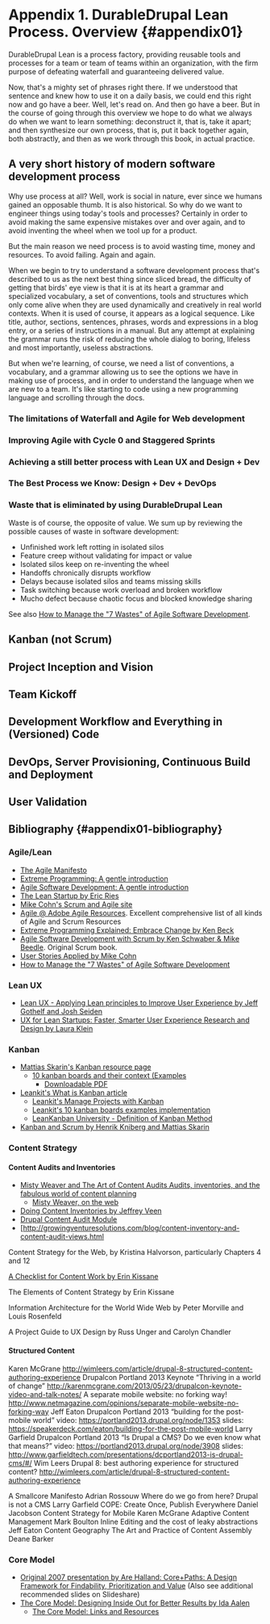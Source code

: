 # Appendix 1. DurableDrupal Lean Process. Overview {#appendix01}

DurableDrupal Lean is a process factory, providing reusable tools and processes for a team or team of teams within an organization, with the firm purpose of defeating waterfall and guaranteeing delivered value. 

Now, that's a mighty set of phrases right there. If we understood that sentence and knew how to use it on a daily basis, we could end this right now and go have a beer. Well, let's read on. And then go have a beer. But in the course of going through this overview we hope to do what we always do when we want to learn something: deconstruct it, that is, take it apart; and then synthesize our own process, that is, put it back together again, both abstractly, and then as we work through this book, in actual practice.

## A very short history of modern software development process

Why use process at all? Well, work is social in nature, ever since we humans gained an opposable thumb. It is also historical. So why do we want to engineer things using today's tools and processes? Certainly in order to avoid making the same expensive mistakes over and over again, and to avoid inventing the wheel when we tool up for a product.

But the main reason we need process is to avoid wasting time, money and resources. To avoid failing. Again and again.

When we begin to try to understand a software development process that's described to us as the next best thing since sliced bread, the difficulty of getting that birds' eye view is that it is at its heart a grammar and specialized vocabulary, a set of conventions, tools and structures which only come alive when they are used dynamically and creatively in real world contexts. When it is used of course, it appears as a logical sequence. Like title, author, sections, sentences, phrases, words and expressions in a blog entry, or a series of instructions in a manual. But any attempt at explaining the grammar runs the risk of reducing the whole dialog to boring, lifeless and most importantly, useless abstractions. 

But when we're learning, of course, we need a list of conventions, a vocabulary, and a grammar allowing us to see the options we have in making use of process, and in order to understand the language when we are new to a team. It's like starting to code using a new programming language and scrolling through the docs.

### The limitations of Waterfall and Agile for Web development

### Improving Agile with Cycle 0 and Staggered Sprints

### Achieving a still better process with Lean UX and Design + Dev

### The Best Process we Know: Design + Dev + DevOps

### Waste that is eliminated by using DurableDrupal Lean

Waste is of course, the opposite of value. We sum up by reviewing the possible causes of waste in software development:

* Unfinished work left rotting in isolated silos
* Feature creep without validating for impact or value
* Isolated silos keep on re-inventing the wheel
* Handoffs chronically disrupts workflow
* Delays because isolated silos and teams missing skills
* Task switching because work overload and broken workflow
* Mucho defect because chaotic focus and blocked knowledge sharing

See also [How to Manage the "7 Wastes" of Agile Software Development](https://www.scrumalliance.org/community/articles/2013/september/how-to-manage-the-7-wastes%E2%80%9D-of-agile-software-deve).

## Kanban (not Scrum)


## Project Inception and Vision


## Team Kickoff


## Development Workflow and Everything in (Versioned) Code


## DevOps, Server Provisioning, Continuous Build and Deployment


## User Validation


## Bibliography {#appendix01-bibliography}

### Agile/Lean

* [The Agile Manifesto](http://agilemanifesto.org)
* [Extreme Programming: A gentle introduction](http://www.extremeprogramming.org/)
* [Agile Software Development: A gentle introduction](http://www.agile-process.org/)
* [The Lean Startup by Eric Ries](http://theleanstartup.com/book)
* [Mike Cohn's Scrum and Agile site](http://www.mountaingoatsoftware.com/)
* [Agile @ Adobe Agile Resources](http://blogs.adobe.com/agile/2014/12/05/agile-resources/). Excellent comprehensive list of all kinds of Agile and Scrum Resources
* [Extreme Programming Explained: Embrace Change by Ken Beck](http://www.amazon.com/Extreme-Programming-Explained-Embrace-Change/dp/0321278658/ref=sr_1_1)
* [Agile Software Development with Scrum by Ken Schwaber & Mike Beedle](http://www.amazon.com/dp/0130676349). Original Scrum book.
* [User Stories Applied by Mike Cohn](http://www.amazon.com/User-Stories-Applied-Software-Development/dp/0321205685)
* [How to Manage the "7 Wastes" of Agile Software Development](https://www.scrumalliance.org/community/articles/2013/september/how-to-manage-the-7-wastes%E2%80%9D-of-agile-software-deve)

### Lean UX

* [Lean UX - Applying Lean principles to Improve User Experience by Jeff Gothelf and Josh Seiden](http://www.jeffgothelf.com/blog/lean-ux-book/#sthash.22gOyp12.dpbs)
* [UX for Lean Startups: Faster, Smarter User Experience Research and Design by Laura Klein](http://www.amazon.com/UX-Lean-Startups-Experience-Research/dp/1449334911)

### Kanban

* [Mattias Skarin's Kanban resource page](https://www.crisp.se/gratis-material-och-guider/kanban)
  * [10 kanban boards and their context (Examples](http://blog.crisp.se/2010/12/03/mattiasskarin/1291361993216)
    * [Downloadable PDF](http://blog.crisp.se/wp-content/uploads/2010/12/10-different-kanban-boards-and-their-context.pdf)
* [Leankit's What is Kanban article](http://leankit.com/kanban/what-is-kanban/)
  * [Leankit's Manage Projects with Kanban](http://leankit.com/kanban/online-kanban-board/)
  * [Leankit's 10 kanban boards examples implementation](http://leankit.com/blog/2010/12/10-kanban-boards-leankit-kanban-style/)
  * [LeanKanban University - Definition of Kanban Method](http://www.leankanban.com/node/10)
* [Kanban and Scrum by Henrik Kniberg and Mattias Skarin](http://www.infoq.com/minibooks/kanban-scrum-minibook)

### Content Strategy

#### Content Audits and Inventories

* [Misty Weaver and The Art of Content Audits
Audits, inventories, and the fabulous world of content planning](https://www.lullabot.com/blog/podcasts/insert-content-here/22-misty-weaver-and-art-content-audits)
  * [Misty Weaver, on the web](http://www.meaningandmeasure.com/)
* [Doing Content Inventories by Jeffrey Veen](http://www.adaptivepath.com/ideas/doing-content-inventory/)
* [Drupal Content Audit Module](https://www.drupal.org/project/content_audit)
* [http://growingventuresolutions.com/blog/content-inventory-and-content-audit-views.html

Content Strategy for the Web, by Kristina Halvorson, particularly Chapters 4 and 12

[A Checklist for Content Work by Erin Kissane](http://alistapart.com/article/a-checklist-for-content-work)

The Elements of Content Strategy by Erin Kissane

Information Architecture for the World Wide Web by Peter Morville and Louis Rosenfeld

A Project Guide to UX Design by Russ Unger and Carolyn Chandler

#### Structured Content

Karen McGrane
      http://wimleers.com/article/drupal-8-structured-content-authoring-experience 
Drupalcon Portland 2013 Keynote “Thriving in a world of change”
     http://karenmcgrane.com/2013/05/23/drupalcon-keynote-video-and-talk-notes/
A separate mobile website: no forking way!
     http://www.netmagazine.com/opinions/separate-mobile-website-no-forking-way
Jeff Eaton
Drupalcon Portland 2013 “building for the post-mobile world”
video: https://portland2013.drupal.org/node/1353
slides: https://speakerdeck.com/eaton/building-for-the-post-mobile-world
Larry Garfield
Drupalcon Portland 2013 “Is Drupal a CMS? Do we even know what that means?”
video: https://portland2013.drupal.org/node/3908
slides: http://www.garfieldtech.com/presentations/dcportland2013-is-drupal-cms/#/
Wim Leers
Drupal 8: best authoring experience for structured content?
     http://wimleers.com/article/drupal-8-structured-content-authoring-experience

A Smallcore Manifesto 
Adrian Rossouw
Where do we go from here?
Drupal is not a CMS 
Larry Garfield
COPE: Create Once, Publish Everywhere 
Daniel Jacobson
Content Strategy for Mobile 
Karen McGrane
Adaptive Content Management 
Mark Boulton
Inline Editing and the cost of leaky abstractions 
Jeff Eaton
Content Geography
The Art and Practice of Content Assembly 
Deane Barker

### Core Model

* [Original 2007 presentation by Are Halland: Core+Paths: A Design Framework for Findability, Prioritization and Value](http://www.slideshare.net/aregh/corepaths-a-design-framework-for-findability-prioritization-and-value) (Also see additional recommended slides on Slideshare)
* [The Core Model: Designing Inside Out for Better Results by Ida Aalen](http://alistapart.com/article/the-core-model-designing-inside-out-for-better-results)
  * [The Core Model: Links and Resources](http://alistapart.com/blog/post/the-core-model-links-and-resources)
 